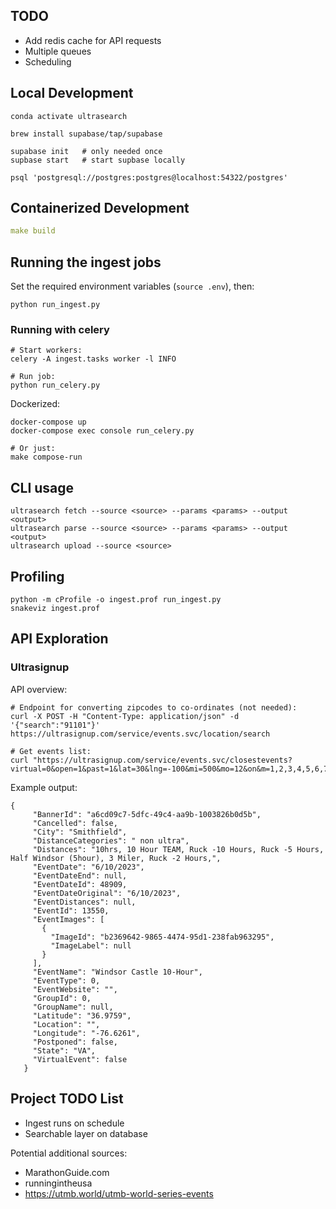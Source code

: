 ## TODO

* Add redis cache for API requests
* Multiple queues
* Scheduling

## Local Development

```commandline
conda activate ultrasearch

brew install supabase/tap/supabase

supabase init   # only needed once
supbase start   # start supbase locally

psql 'postgresql://postgres:postgres@localhost:54322/postgres'
```

## Containerized Development

```yaml
make build
```

## Running the ingest jobs

Set the required environment variables (`source .env`), then:
```
python run_ingest.py
```

### Running with celery

```
# Start workers:
celery -A ingest.tasks worker -l INFO

# Run job:
python run_celery.py
```
Dockerized:
```
docker-compose up
docker-compose exec console run_celery.py

# Or just:
make compose-run
```

## CLI usage

```
ultrasearch fetch --source <source> --params <params> --output <output>
ultrasearch parse --source <source> --params <params> --output <output>
ultrasearch upload --source <source>
```

## Profiling

```
python -m cProfile -o ingest.prof run_ingest.py
snakeviz ingest.prof
```

## API Exploration

### Ultrasignup

API overview:
```
# Endpoint for converting zipcodes to co-ordinates (not needed):
curl -X POST -H "Content-Type: application/json" -d '{"search":"91101"}' https://ultrasignup.com/service/events.svc/location/search

# Get events list:
curl "https://ultrasignup.com/service/events.svc/closestevents?virtual=0&open=1&past=1&lat=30&lng=-100&mi=500&mo=12&on&m=1,2,3,4,5,6,7,8,9,10,11,12&c=3,4&dist=6"
```
Example output:
```
{
     "BannerId": "a6cd09c7-5dfc-49c4-aa9b-1003826b0d5b",
     "Cancelled": false,
     "City": "Smithfield",
     "DistanceCategories": " non ultra",
     "Distances": "10hrs, 10 Hour TEAM, Ruck -10 Hours, Ruck -5 Hours, Half Windsor (5hour), 3 Miler, Ruck -2 Hours,",
     "EventDate": "6/10/2023",
     "EventDateEnd": null,
     "EventDateId": 48909,
     "EventDateOriginal": "6/10/2023",
     "EventDistances": null,
     "EventId": 13550,
     "EventImages": [
       {
         "ImageId": "b2369642-9865-4474-95d1-238fab963295",
         "ImageLabel": null
       }
     ],
     "EventName": "Windsor Castle 10-Hour",
     "EventType": 0,
     "EventWebsite": "",
     "GroupId": 0,
     "GroupName": null,
     "Latitude": "36.9759",
     "Location": "",
     "Longitude": "-76.6261",
     "Postponed": false,
     "State": "VA",
     "VirtualEvent": false
   }
```

## Project TODO List

* Ingest runs on schedule
* Searchable layer on database

Potential additional sources:
* MarathonGuide.com
* runningintheusa
* https://utmb.world/utmb-world-series-events
